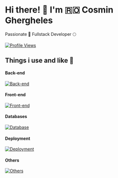 # Hi there! 👋 I'm 🇷🇴 Cosmin Ghergheles

Passionate 💪 Fullstack Developer 🌕


[![Profile Views](https://komarev.com/ghpvc/?username=GRGL-RC&color=blue)](https://github.com/GRGL-RC)

## Things i use and like 🤟
#### Back-end
[![Back-end](https://skillicons.dev/icons?i=ts,php,nodejs,nestjs,laravel,expressjs,jest&perline=10)](https://skillicons.dev)

#### Front-end
[![Front-end](https://skillicons.dev/icons?i=html,css,js,ts,react,redux,alpinejs,tailwind,jest&perline=10)](https://skillicons.dev)

#### Databases
[![Database](https://skillicons.dev/icons?i=postgres,mysql,mongodb&perline=10)](https://skillicons.dev)

#### Deployment
[![Deployment](https://skillicons.dev/icons?i=linux,docker,kubernetes,githubactions,nginx,sentry&perline=10)](https://skillicons.dev)

#### Others
[![Others](https://skillicons.dev/icons?i=vscode,pnpm,vite,github,discord,md,windows&perline=10)](https://skillicons.dev)
